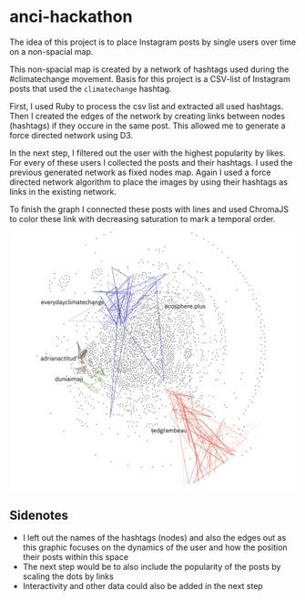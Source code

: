 # anci-hackathon

The idea of this project is to place Instagram posts by single users over time on a non-spacial map.

This non-spacial map is created by a network of hashtags used during the #climatechange movement.
Basis for this project is a CSV-list of Instagram posts that used the `climatechange` hashtag.

First, I used Ruby to process the csv list and extracted all used hashtags. Then I created the edges of the network by creating links between nodes (hashtags) if they occure in the same post. This allowed me to generate a force directed network using D3.


In the next step, I filtered out the user with the highest popularity by likes. For every of these users I collected the posts and their hashtags. I used the previous generated network as fixed nodes map. Again I used a force directed network algorithm to place the images by using their hashtags as links in the existing network.

To finish the graph I connected these posts with lines and used ChromaJS to color these link with decreasing saturation to mark a temporal order.

![Screenshot](screenshot.png)

## Sidenotes
- I left out the names of the hashtags (nodes) and also the edges out as this graphic focuses on the dynamics of the user and how the position their posts within this space
- The next step would be to also include the popularity of the posts by scaling the dots by links
- Interactivity and other data could also be added in the next step
